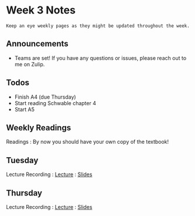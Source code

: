 
# Week 3 Notes

```{note}
Keep an eye weekly pages as they might be updated throughout the week.
```

## Announcements

* Teams are set! If you have any questions or issues, please reach out to me on Zulip.

## Todos

* Finish A4 (due Thursday) 
* Start reading Schwable chapter 4
* Start A5

## Weekly Readings

Readings
: By now you should have your own copy of the textbook!

## Tuesday

Lecture Recording
: [Lecture](https://uci.yuja.com/V/Video?v=6144398&node=27391029&a=1633064763&autoplay=1)
: <a href="../resources/INF151_Week_3_Tue_Managing_the_Project.pdf">Slides</a>


## Thursday

Lecture Recording
: [Lecture](https://uci.yuja.com/V/Video?v=6160806&node=27446527&a=67967650&autoplay=1)
: <a href="../resources/INF151_Week_3_Thu_Integration_Management.pdf">Slides</a>

